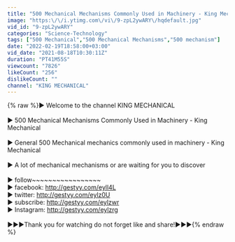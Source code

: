 ```yaml
---
title: "500 Mechanical Mechanisms Commonly Used in Machinery - King Mechanical"
image: "https:\/\/i.ytimg.com\/vi\/9-zpL2ywARY\/hqdefault.jpg"
vid_id: "9-zpL2ywARY"
categories: "Science-Technology"
tags: ["500 Mechanical","500 Mechanical Mechanisms","500 mechanism"]
date: "2022-02-19T18:58:00+03:00"
vid_date: "2021-08-18T10:30:11Z"
duration: "PT41M55S"
viewcount: "7826"
likeCount: "256"
dislikeCount: ""
channel: "KING MECHANICAL"
---
```

{% raw %}► Welcome to the channel KING MECHANICAL<br /><br />► 500 Mechanical Mechanisms Commonly Used in Machinery - King Mechanical<br /><br />►  General 500 Mechanical mechanics commonly used in machinery - King Mechanical <br /><br />► A lot of mechanical mechanisms or are waiting for you to discover<br /><br />► follow~~~~~~~~~~~~~~~~~<br />► facebook: <a rel="nofollow" target="blank" href="http://gestyy.com/eyll4L">http://gestyy.com/eyll4L</a><br />► twitter: <a rel="nofollow" target="blank" href="http://gestyy.com/eylz0U">http://gestyy.com/eylz0U</a><br />► subscribe: <a rel="nofollow" target="blank" href="http://gestyy.com/eylzwr">http://gestyy.com/eylzwr</a><br />► Instagram: <a rel="nofollow" target="blank" href="http://gestyy.com/eylzrg">http://gestyy.com/eylzrg</a><br /><br />►►►Thank you for watching do not forget like and share!►►►{% endraw %}
